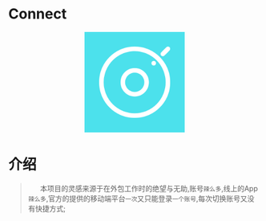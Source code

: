 # Connect

<center><img src="img/icon.png" width="200" style="margin: 0 auto;"></img></center>

# 介绍
> &nbsp;&nbsp;&nbsp;&nbsp;&nbsp;&nbsp;本项目的灵感来源于在外包工作时的绝望与无助,账号`辣么多`,线上的App`辣么多`,官方的提供的移动端平台`一次`又只能登录`一个账号`,每次切换账号又没有快捷方式;



